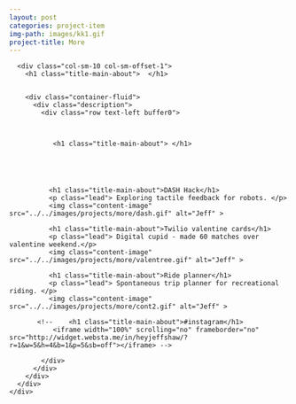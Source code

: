 ```yaml
---
layout: post
categories: project-item
img-path: images/kk1.gif
project-title: More
---
```





<div class="container">
  <div class="description"> 
    <div class="row text-left">

      <div class="col-sm-10 col-sm-offset-1">
        <h1 class="title-main-about">  </h1>


        <div class="container-fluid">
          <div class="description"> 
            <div class="row text-left buffer0">



               <h1 class="title-main-about"> </h1>


              


              <h1 class="title-main-about">DASH Hack</h1>
              <p class="lead"> Exploring tactile feedback for robots. </p>
              <img class="content-image" src="../../images/projects/more/dash.gif" alt="Jeff" >

              <h1 class="title-main-about">Twilio valentine cards</h1>
              <p class="lead"> Digital cupid - made 60 matches over valentine weekend.</p>
              <img class="content-image" src="../../images/projects/more/valentree.gif" alt="Jeff" >

              <h1 class="title-main-about">Ride planner</h1>
              <p class="lead"> Spontaneous trip planner for recreational riding. </p>
              <img class="content-image" src="../../images/projects/more/cont2.gif" alt="Jeff" >
<!-- 
              <h1 class="title-main-about">TBT jammin w/ friends</h1>
              <iframe width="100%" height="450" scrolling="no" frameborder="no" src="https://w.soundcloud.com/player/?url=https%3A//api.soundcloud.com/users/33963267&amp;auto_play=false&amp;hide_related=false&amp;show_comments=true&amp;show_user=true&amp;show_reposts=false&amp;visual=true"></iframe>

 -->
           <!--    <h1 class="title-main-about">#instagram</h1>
               <iframe width="100%" scrolling="no" frameborder="no" src="http://widget.websta.me/in/heyjeffshaw/?r=1&w=5&h=4&b=1&p=5&sb=off"></iframe> -->

          

<!-- 
           <embed class="resume" src="../../images/rresume.pdf" alt="pdf viewer only" width="100%" height="500px" alt="pdf" pluginspage="http://www.adobe.com/products/acrobat/readstep2.html">

              <div class="embed-responsive embed-responsive-4by3">
                  <iframe class="embed-responsive-item" src="../../images/rresume.pdf"></iframe>
                </div>
 -->

		
            </div>
          </div>
        </div>
      </div>
    </div>
  </div>
</div>
